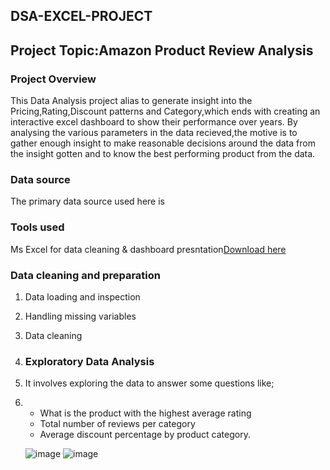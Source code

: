 ## DSA-EXCEL-PROJECT

## Project Topic:Amazon Product Review Analysis

### Project Overview
This Data Analysis project alias to generate insight into the Pricing,Rating,Discount patterns and Category,which ends with creating an interactive excel dashboard to show their performance over years. By analysing the various parameters in the data recieved,the motive is to gather enough insight to make reasonable decisions around the data from the insight gotten and to know the best performing product from the data. 

### Data source
The primary data source used here is 

### Tools used
Ms Excel for data cleaning & dashboard presntation[Download here](https//wwww.microsoft.com)

### Data cleaning and preparation
1. Data loading and inspection
2. Handling missing variables
3. Data cleaning

4. ### Exploratory Data Analysis
5. It involves exploring the data to answer some questions like;
6. - What is the product with the highest average rating
   - Total number of reviews per category
   - Average discount percentage by product category.
     

   ![image](https://github.com/user-attachments/assets/5136dcd5-1c2f-4d33-bc54-3fe62ff05a6c)
   ![image](https://github.com/user-attachments/assets/a75042bd-247e-47e3-8887-1a71e8a6ac27)

  
